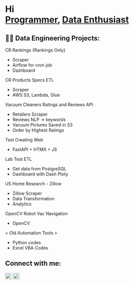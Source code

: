 <h1>Hi <br/><a href="https://github.com/kwoolaid725">Programmer</a>, <a href="www.linkedin.com/in/woohyun-kim/">Data Enthusiast</a>

<h2>👨‍💻 Data Engineering Projects:</h2>

CR Rankings {Rankings Only}
  - Scraper
  - Airflow for cron job
  - Dashboard

CR Products Specs ETL
   - Scraper
   - AWS S3, Lambda, Glue

Vacuum Cleaners Ratings and Reviews API
  - Retailers Scraper
  - Reviews NLP -> keywords
  - Vacuum Pictures Saved in S3
  - Order by Highest Ratings
    
Test Creating Web
  - FastAPI + HTMX + JS
    
Lab Test ETL 
  - Get data from PostgreSQL
  - Dashboard with Dash Ploty

US Home Research - Zillow
 - Zillow Scraper
 - Data Transformation
 - Analytics

OpenCV Robot Vac Navigation
 - OpenCV


< Old Automation Tools > 

- Python codes
- Excel VBA Codes
  



<h2> Connect with me:</h2>


[<img align="left" alt="JoshMadakor | LinkedIn" width="22px" src="https://cdn.jsdelivr.net/npm/simple-icons@v3/icons/linkedin.svg" />][linkedin]
[<img align="left" alt="JoshMadakor | Instagram" width="22px" src="https://cdn.jsdelivr.net/npm/simple-icons@v3/icons/instagram.svg" />][instagram]

[instagram]: https://www.instagram.com/woohyun._k/
[linkedin]: https://linkedin.com/in/woohyun-kim

<!--
**joshmadakor1/joshmadakor1** is a ✨ _special_ ✨ repository because its `README.md` (this file) appears on your GitHub profile.

Here are some ideas to get you started:

- 🔭 I’m currently working on ...
- 🌱 I’m currently learning ...
- 👯 I’m looking to collaborate on ...
- 🤔 I’m looking for help with ...
- 💬 Ask me about ...
- 📫 How to reach me: ...
- 😄 Pronouns: ...
- ⚡ Fun fact: ...
-->
